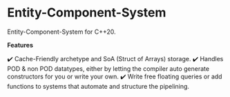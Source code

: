 # Entity-Component-System
 Entity-Component-System for C++20.

**Features**

✔️ Cache-Friendly archetype and SoA (Struct of Arrays) storage. 
✔️ Handles POD & non POD datatypes, either by letting the compiler auto generate constructors for you or write your own.
✔️ Write free floating queries or add functions to systems that automate and structure the pipelining.


